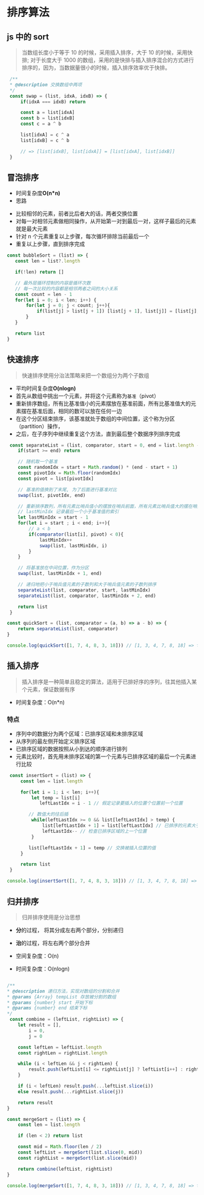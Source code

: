 # 排序算法

## js 中的 sort

> 当数组长度小于等于 10 的时候，采用插入排序，大于 10 的时候，采用快排;
> 对于长度大于 1000 的数组，采用的是快排与插入排序混合的方式进行排序的，因为，当数据量很小的时候，插入排序效率优于快排。

```JavaScript
 /**
 * @description 交换数组中两项
 */
 const swap = (list, idxA, idxB) => {
     if(idxA === idxB) return

     const a = list[idxA]
     const b = list[idxB]
     const c = a ^ b

     list[idxA] = c ^ a
     list[idxB] = c ^ b

     // => [list[idxB], list[idxA]] = [list[idxA], list[idxB]]
 }
```

## 冒泡排序

- 时间复杂度**O(n\*n)**
- 思路

* 比较相邻的元素，前者比后者大的话，两者交换位置
* 对每一对相邻元素做相同操作，从开始第一对到最后一对，这样子最后的元素就是最大元素
* 针对 n 个元素重复以上步骤，每次循环排除当前最后一个
* 重复以上步骤，直到排序完成

```JavaScript
const bubbleSort = (list) => {
   const len = list?.length

   if(!len) return []

   // 最外层循环控制的内容是循环次数
   // 每一次比较的内容都是相邻两者之间的大小关系
   const count = len - 1
   for(let i = 0; i < len; i++) {
       for(let j = 0; j < count; j++){
           if(list[j] > list[j + 1]) [list[j + 1], list[j]] = [list[j], list[j]]
       }
   }

   return list
}
```

## 快速排序

> 快速排序使用分治法策略来把一个数组分为两个子数组

- 平均时间复杂度**O(nlogn)**
- 首先从数组中挑出一个元素，并将这个元素称为<code>基准</code>（pivot）
- 重新排序数组，所有比基准值小的元素摆放在基准前面，所有比基准值大的元素摆在基准后面，相同的数可以放在任何一边
- 在这个分区结束排序，该基准就处于数组的中间位置，这个称为分区（partition）操作，
- 之后，在子序列中继续重复这个方法，直到最后整个数据序列排序完成

```JavaScript
 const separateList = (list, comparator, start = 0, end = list.length - 1) => {
    if(start >= end) return

    // 随机取一个基准
    const randomIdx = start + Math.random() * (end - start + 1)
    const pivotIdx = Math.floor(randomIdx)
    const pivot = list[pivotIdx]

    // 基准的值换到了末尾, 为了后面进行基准对比
    swap(list, pivotIdx, end)

    // 重新排序数列，所有元素比哨兵值小的摆放在哨兵前面，所有元素比哨兵值大的摆在哨兵的后面（相同的数可以到任一边）
    // lastMinIdx 记录最后一个小于基准值的索引
    let lastMinIdx = start - 1
    for(let i = start ; i < end; i++){
        // a < b
        if(comparator(list[i], pivot) < 0){
            lastMinIdx++
            swap(list, lastMinIdx, i)
        }
    }

    // 将基准放在中间位置，作为分区
    swap(list, lastMinIdx + 1, end)

    // 递归地把小于哨兵值元素的子数列和大于哨兵值元素的子数列排序
    separateList(list, comparator, start, lastMinIdx)
    separateList(list, comparator, lastMinIdx + 2, end)

    return list
 }

const quickSort = (list, comparator = (a, b) => a - b) => {
    return separateList(list, comparator)
}

console.log(quickSort([1, 7, 4, 8, 3, 18])) // [1, 3, 4, 7, 8, 18] => take 0.069 s
```

## 插入排序

> 插入排序是一种简单且稳定的算法，适用于已排好序的序列，往其他插入某个元素，保证数据有序

- 时间复杂度：O(n\*n)

### 特点

- 序列中的数据分为两个区域：已排序区域和未排序区域
- 从序列的最左侧开始定义排序区域
- 已排序区域的数据按照从小到达的顺序进行排列
- 元素比较时，首先用未排序区域的第一个元素与已排序区域的最后一个元素进行比较

```JavaScript
 const insertSort = (list) => {
     const len = list.length

     for(let i = 1; i < len; i++){
         let temp = list[i]
            leftLastIdx = i - 1 // 假定记录要插入的位置个位置前一个位置

        // 数值大的往后插
         while(leftLastIdx >= 0 && list[leftLastIdx] > temp) {
             list[leftLastIdx + 1] = list[leftLastIdx] // 已排序的元素大于新元素，将该元素插到一下个位置
             leftLastIdx-- // 检查已排序区域的上一个位置
         }

        list[leftLastIdx + 1] = temp // 交换被插入位置的值
     }

     return list
 }

console.log(insertSort([1, 7, 4, 8, 3, 18])) // [1, 3, 4, 7, 8, 18] => take 0.066 s
```

## 归并排序

> 归并排序使用是分治思想

- **分**的过程， 将其分成左右两个部分，分别递归
- **治**的过程，将左右两个部分合并

- 空间复杂度：O(n)
- 时间复杂度：O(nlogn)

```JavaScript

/**
* @description 递归方法，实现对数组的分割和合并
* @params {Array} tempList 存放被分割的数组
* @params {number} start 开始下标
* @params {number} end 结束下标
*/
 const combine = (leftList, rightList) => {
    let result = [],
        i = 0,
        j = 0

    const leftLen = leftList.length
    const rightLen = rightList.length

    while (i < leftLen && j < rightLen) {
        result.push(leftList[i] <= rightList[j] ? leftList[i++] : rightList[j++])
    }

    if (i < leftLen) result.push(...leftList.slice(i))
    else result.push(...rightList.slice(j))

    return result
}

const mergeSort = (list) => {
    const len = list.length

    if (len < 2) return list

    const mid = Math.floor(len / 2)
    const leftList = mergeSort(list.slice(0, mid))
    const rightList = mergeSort(list.slice(mid))

    return combine(leftList, rightList)
}

console.log(mergeSort([1, 7, 4, 8, 3, 18])) // [1, 3, 4, 7, 8, 18] => take 0.071 s
```
